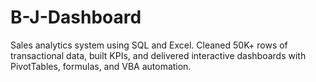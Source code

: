 # B-J-Dashboard
Sales analytics system using SQL and Excel. Cleaned 50K+ rows of transactional data, built KPIs, and delivered interactive dashboards with PivotTables, formulas, and VBA automation.
